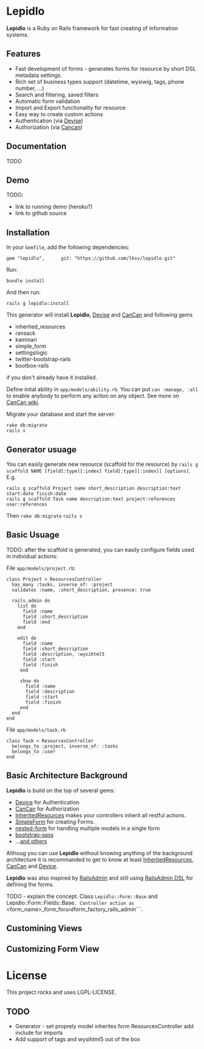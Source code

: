 Lepidlo
=======

**Lepidlo** is a Ruby on Rails framework for fast creating of information
systems.

## Features

* Fast development of forms - generates forms for resource by short DSL metadata
  settings.
* Rich set of business types support (datetime, wysiwig, tags, phone number, ...)
* Search and filtering, saved filters
* Automatic form validation
* Import and Export functionality for resource
* Easy way to create custom actions
* Authentication (via [Devise](ttps://github.com/plataformatec/devise))
* Authorization (via [Cancan](https://github.com/ryanb/cancan.git))

## Documentation

TODO

## Demo

TODO:
* link to running demo (heroku?)
* link to github source

## Installation

In your `Gemfile`, add the following dependencies:

    gem "lepidlo",      git: "https://github.com/lksv/lepidlo.git"

Run:

    bundle install

And then run:

    rails g lepidlo:install

This generator will install **Lepidlo**, 
[Devise](https://github.com/plataformatec/devise) and
[CanCan](https://github.com/ryanb/cancan.git) and following gems
* inherited\_resources
* ransack
* kaminari
* simple\_form
* settingslogic
* twitter-bootstrap-rails
* bootbox-rails


if you don't already have it installed.

Define inital ability in `app/models/ability.rb`. You can put ```can
:manage, :all``` to enable anybody to perform any
action on any object. See more on [CanCan
wiki](https://github.com/ryanb/cancan/wiki/Defining-Abilities).

Migrate your database and start the server:

    rake db:migrate
    rails s


## Generator usuage

You can easily generate new resource (scaffold for the resource) by
```rails g scaffold NAME [field[:type][:index] field[:type][:index]] [options]```.
E.g.

    rails g scaffold Project name short_description description:text start:date finish:date
    rails g scaffold Task name description:text project:references user:references

Then 
```rake db:migrate```
```rails s```


## Basic Usuage

TODO: after the scaffold is generated, you can easily configure fields
used in individual actions:

File ```app/models/project.rb```:
```
class Project < ResourcesController
  has_many :tasks, inverse_of: :project
  validates :name, :short_description, presence: true

  rails_admin do
    list do
      field :name
      field :short_description
      field :end
    end

    edit do
      field :name
      field :short_description
      field :description, :wysihtml5
      field :start
      field :finish
     end 

     show do
       field :name
       field :description
       field :start
       field :finish
     end 
  end 
end
```

File ```app/models/task.rb```
```
class Task < ResourcesController
  belongs_to :project, inverse_of: :tasks
  belongs_to :user
end
```



## Basic Architecture Background

**Lepidlo** is build on the top of several gems:
* [Device](https://github.com/plataformatec/devise) for Authentication
* [CanCan](https://github.com/ryanb/cancan.git) for Authorization
* [InheritedResources](https://github.com/josevalim/inherited_resources)
   makes your controllers inherit all restful actions.
* [SimpleForm](https://github.com/plataformatec/simple_form) for
  creating Forms.
* [nested-form](https://github.com/ryanb/nested_form) for handling
  multiple models in a single form
* [bootstrap-sass](https://github.com/thomas-mcdonald/bootstrap-sass)
* ...[and others](lepidlo.gemspec)

Althoug you can use **Lepidlo** without knowing anything of the
background architecture it is recommanded to get to know at least
[InheritedResources](https://github.com/josevalim/inherited_resources),
[CanCan](https://github.com/ryanb/cancan.git) and
[Device](https://github.com/plataformatec/devise). 

**Lepidlo** was also
inspired by [RailsAdmin](https://github.com/sferik/rails_admin) and
still using [RailsAdmin
DSL](https://github.com/sferik/rails_admin/wiki/Railsadmin-DSL) for defining the forms.

TODO - explain the concept. Class ```Lepidlo::Form::Base``` and Lepidlo::Form::Fields::Base```.
Controller action as ```<form_name>_form_for``` and ```form_factory_rails_admin```.

## Customining Views

## Customizing Form View

License
=======

This project rocks and uses LGPL-LICENSE.

## TODO
* Generator - set proprely model inherites form ResourcesController add
  include for imports
* Add support of tags and wysihtml5 out of the box
